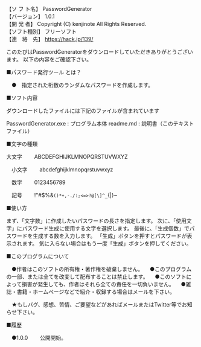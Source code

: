 【ソ フ ト名】  PasswordGenerator  
【バージョン】  1.0.1  
【開  発  者】  Copyright (C) kenjinote All Rights Reserved.  
【ソフト種別】  フリーソフト  
【連　絡　先】  https://hack.jp/139/  

このたびはPasswordGeneratorをダウンロードしていただきありがとうございます。
以下の内容をご確認下さい。

■パスワード発行ツール とは？

 　●　指定された桁数のランダムなパスワードを作成します。


■ソフト内容

 ダウンロードしたファイルには下記のファイルが含まれています

   PasswordGenerator.exe : プログラム本体
   readme.md : 説明書（このテキストファイル）


■文字の種類

  大文字
　　ABCDEFGHIJKLMNOPQRSTUVWXYZ

　小文字
　　abcdefghijklmnopqrstuvwxyz

　数字
　　0123456789

　記号
　　!"#$%&`()*+,-./:;<=>?@[\]^_`{|}~

■使い方

   まず、「文字数」に作成したいパスワードの長さを指定します。
   次に、「使用文字」にパスワード生成に使用する文字を選択します。
   最後に、「生成個数」でパスワードを生成する数を入力します。
   「生成」ボタンを押すとパスワードが表示されます。
   気に入らない場合はもう一度「生成」ボタンを押してください。

■このプログラムについて

 　●作者はこのソフトの所有権・著作権を破棄しません。
 　●このプログラムの一部、または全てを改変して配布することは禁止します。
 　●このソフトによって損害が発生しても、作者はそれら全ての責任を一切負いません。
 　●雑誌・書籍・ホームページなどで紹介・収録する場合はメールを下さい。

 　★もしバグ、感想、苦情、ご要望などがあればメールまたはTwitter等でお知らせ下さい。


■履歴

 　●1.0.0
 　　公開開始。
